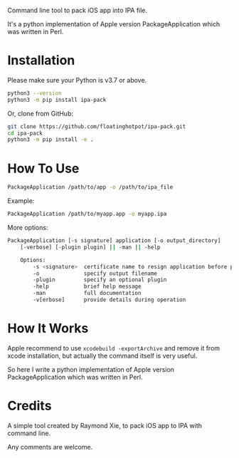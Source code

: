 
Command line tool to pack iOS app into IPA file.

It's a python implementation of Apple version PackageApplication which was written in Perl.

# Installation #

Please make sure your Python is v3.7 or above.

```bash
python3 --version
python3 -m pip install ipa-pack
```

Or, clone from GitHub:
```bash
git clone https://github.com/floatinghotpot/ipa-pack.git
cd ipa-pack
python3 -m pip install -e .
```

# How To Use #

```bash
PackageApplication /path/to/app -o /path/to/ipa_file
```

Example:
```bash
PackageApplication /path/to/myapp.app -o myapp.ipa
```

More options:
```bash
PackageApplication [-s signature] application [-o output_directory]
    [-verbose] [-plugin plugin] || -man || -help

    Options:
        -s <signature>  certificate name to resign application before packaging
        -o              specify output filename
        -plugin         specify an optional plugin
        -help           brief help message
        -man            full documentation
        -v[erbose]      provide details during operation
```

# How It Works #

Apple recommend to use `xcodebuild -exportArchive` and remove it from xcode installation, but actually the command itself is very useful.

So here I write a python implementation of Apple version PackageApplication which was written in Perl.

# Credits #

A simple tool created by Raymond Xie, to pack iOS app to IPA with command line.

Any comments are welcome.
